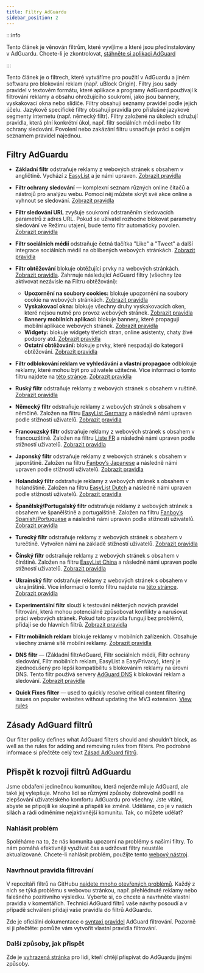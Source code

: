 ```yaml
---
title: Filtry AdGuardu
sidebar_position: 2
---
```


:::info

Tento článek je věnován filtrům, které vyvíjíme a které jsou předinstalovány v AdGuardu. Chcete-li je zkontrolovat, [stáhněte si aplikaci AdGuard](https://agrd.io/download-kb-adblock)

:::

Tento článek je o filtrech, které vytváříme pro použití v AdGuardu a jiném softwaru pro blokování reklam (např. uBlock Origin). Filtry jsou sady pravidel v textovém formátu, které aplikace a programy AdGuard používají k filtrování reklamy a obsahu ohrožujícího soukromí, jako jsou bannery, vyskakovací okna nebo slídiče. Filtry obsahují seznamy pravidel podle jejich účelu. Jazykově specifické filtry obsahují pravidla pro příslušné jazykové segmenty internetu (např. německý filtr). Filtry založené na úkolech sdružují pravidla, která plní konkrétní úkol, např. filtr sociálních médií nebo filtr ochrany sledování. Povolení nebo zakázání filtru usnadňuje práci s celým seznamem pravidel najednou.

## Filtry AdGuardu

- **Základní filtr** odstraňuje reklamy z webových stránek s obsahem v angličtině. Vychází z [EasyList](https://easylist.to/) a je námi upraven. [Zobrazit pravidla](https://raw.githubusercontent.com/AdguardTeam/FiltersRegistry/master/filters/filter_2_Base/filter.txt)
- **Filtr ochrany sledování** — komplexní seznam různých online čítačů a nástrojů pro analýzu webu. Pomocí něj můžete skrýt své akce online a vyhnout se sledování. [Zobrazit pravidla](https://raw.githubusercontent.com/AdguardTeam/FiltersRegistry/master/filters/filter_3_Spyware/filter.txt)
- **Filtr sledování URL** zvyšuje soukromí odstraněním sledovacích parametrů z adres URL. Pokud se uživatel rozhodne blokovat parametry sledování ve Režimu utajení, bude tento filtr automaticky povolen. [Zobrazit pravidla](https://raw.githubusercontent.com/AdguardTeam/FiltersRegistry/master/filters/filter_17_TrackParam/filter.txt)
- **Filtr sociálních médií** odstraňuje četná tlačítka "Like" a "Tweet" a další integrace sociálních médií na oblíbených webových stránkách. [Zobrazit pravidla](https://raw.githubusercontent.com/AdguardTeam/FiltersRegistry/master/filters/filter_4_Social/filter.txt)
- **Filtr obtěžování** blokuje obtěžující prvky na webových stránkách. [Zobrazit pravidla](https://raw.githubusercontent.com/AdguardTeam/FiltersRegistry/master/filters/filter_14_Annoyances/filter.txt). Zahrnuje následující AdGuard filtry (všechny lze aktivovat nezávisle na Filtru obtěžování):

    - **Upozornění na soubory cookies:** blokuje upozornění na soubory cookie na webových stránkách. [Zobrazit pravidla](https://raw.githubusercontent.com/AdguardTeam/FiltersRegistry/master/filters/filter_18_Annoyances_Cookies/filter.txt)
    - **Vyskakovací okna:** blokuje všechny druhy vyskakovacích oken, které nejsou nutné pro provoz webových stránek. [Zobrazit pravidla](https://raw.githubusercontent.com/AdguardTeam/FiltersRegistry/master/filters/filter_19_Annoyances_Popups/filter.txt)
    - **Bannery mobilních aplikací:** blokuje bannery, které propagují mobilní aplikace webových stránek. [Zobrazit pravidla](https://raw.githubusercontent.com/AdguardTeam/FiltersRegistry/master/filters/filter_20_Annoyances_MobileApp/filter.txt)
    - **Widgety:** blokuje widgety třetích stran, online asistenty, chaty živé podpory atd. [Zobrazit pravidla](https://raw.githubusercontent.com/AdguardTeam/FiltersRegistry/master/filters/filter_22_Annoyances_Widgets/filter.txt)
    - **Ostatní obtěžování:** blokuje prvky, které nespadají do kategorií obtěžování. [Zobrazit pravidla](https://raw.githubusercontent.com/AdguardTeam/FiltersRegistry/master/filters/filter_21_Annoyances_Other/filter.txt)

- **Filtr odblokování reklam ve vyhledávání a vlastní propagace** odblokuje reklamy, které mohou být pro uživatele užitečné. Více informací o tomto filtru najdete na [této stránce](../search-ads). [Zobrazit pravidla](https://raw.githubusercontent.com/AdguardTeam/FiltersRegistry/master/filters/filter_10_Useful/filter.txt)
- **Ruský filtr** odstraňuje reklamy z webových stránek s obsahem v ruštině. [Zobrazit pravidla](https://raw.githubusercontent.com/AdguardTeam/FiltersRegistry/master/filters/filter_1_Russian/filter.txt)
- **Německý filtr** odstraňuje reklamy z webových stránek s obsahem v němčině. Založen na filtru [EasyList Germany](https://easylist.to/) a následně námi upraven podle stížností uživatelů. [Zobrazit pravidla](https://raw.githubusercontent.com/AdguardTeam/FiltersRegistry/master/filters/filter_6_German/filter.txt)
- **Francouzský filtr** odstraňuje reklamy z webových stránek s obsahem v francouzštině. Založen na filtru [Liste FR](https://forums.lanik.us/viewforum.php?f=91) a následně námi upraven podle stížností uživatelů. [Zobrazit pravidla](https://raw.githubusercontent.com/AdguardTeam/FiltersRegistry/master/filters/filter_16_French/filter.txt)
- **Japonský filtr** odstraňuje reklamy z webových stránek s obsahem v japonštině. Založen na filtru [Fanboy’s Japanese](https://www.fanboy.co.nz/fanboy-japanese.txt) a následně námi upraven podle stížností uživatelů. [Zobrazit pravidla](https://raw.githubusercontent.com/AdguardTeam/FiltersRegistry/master/filters/filter_7_Japanese/filter.txt)
- **Holandský filtr** odstraňuje reklamy z webových stránek s obsahem v holandštině. Založen na filtru [EasyList Dutch](https://easylist.to/) a následně námi upraven podle stížností uživatelů. [Zobrazit pravidla](https://raw.githubusercontent.com/AdguardTeam/FiltersRegistry/master/filters/filter_8_Dutch/filter.txt)
- **Španělský/Portugalský filtr** odstraňuje reklamy z webových stránek s obsahem ve španělštině a portugalštině. Založen na filtru [Fanboy’s Spanish/Portuguese](https://www.fanboy.co.nz/fanboy-espanol.txt) a následně námi upraven podle stížností uživatelů. [Zobrazit pravidla](https://raw.githubusercontent.com/AdguardTeam/FiltersRegistry/master/filters/filter_9_Spanish/filter.txt)
- **Turecký filtr** odstraňuje reklamy z webových stránek s obsahem v turečtině. Vytvořen námi na základě stížností uživatelů. [Zobrazit pravidla](https://raw.githubusercontent.com/AdguardTeam/FiltersRegistry/master/filters/filter_13_Turkish/filter.txt)
- **Čínský filtr** odstraňuje reklamy z webových stránek s obsahem v čínštině. Založen na filtru [EasyList China](https://github.com/easylist/easylistchina) a následně námi upraven podle stížností uživatelů. [Zobrazit pravidla](https://raw.githubusercontent.com/AdguardTeam/FiltersRegistry/master/filters/filter_224_Chinese/filter.txt)
- **Ukrainský filtr** odstraňuje reklamy z webových stránek s obsahem v ukrajinštině. Více informací o tomto filtru najdete na [této stránce](https://adguard.com/en/blog/ukrainian-filter.html). [Zobrazit pravidla](https://raw.githubusercontent.com/AdguardTeam/FiltersRegistry/master/filters/filter_23_Ukrainian/filter.txt)
- **Experimentální filtr** slouží k testování některých nových pravidel filtrování, která mohou potenciálně způsobovat konflikty a narušovat práci webových stránek. Pokud tato pravidla fungují bez problémů, přidají se do hlavních filtrů. [Zobrazit pravidla](https://raw.githubusercontent.com/AdguardTeam/FiltersRegistry/master/filters/filter_5_Experimental/filter.txt)
- **Filtr mobilních reklam** blokuje reklamy v mobilních zařízeních. Obsahuje všechny známé sítě mobilní reklamy. [Zobrazit pravidla](https://raw.githubusercontent.com/AdguardTeam/FiltersRegistry/master/filters/filter_11_Mobile/filter.txt)
- **DNS filtr** — (Základní filtrAdGuard, Filtr sociálních médií, Filtr ochrany sledování, Filtr mobilních reklam, EasyList a EasyPrivacy), který je zjednodušený pro lepší kompatibilitu s blokováním reklamy na úrovni DNS. Tento filtr používá servery [AdGuard DNS](https://adguard-dns.io/kb) k blokování reklam a sledování. [Zobrazit pravidla](https://raw.githubusercontent.com/AdguardTeam/FiltersRegistry/master/filters/filter_15_DnsFilter/filter.txt)
- **Quick Fixes filter** — used to quickly resolve critical content filtering issues on popular websites without updating the MV3 extension. [View rules](https://filters.adtidy.org/extension/chromium-mv3/filters/24.txt)

## Zásady AdGuard filtrů

Our filter policy defines what AdGuard filters should and shouldn't block, as well as the rules for adding and removing rules from filters. Pro podrobné informace si přečtěte celý text [Zásad AdGuard filtrů](../filter-policy).

## Přispět k rozvoji filtrů AdGuardu

Jsme obdařeni jedinečnou komunitou, která nejenže miluje AdGuard, ale také jej vylepšuje. Mnoho lidí se různými způsoby dobrovolně podílí na zlepšování uživatelského komfortu AdGuardu pro všechny. Jste vítáni, abyste se připojili ke skupině a přispěli ke změně. Uděláme, co je v našich silách a rádi odměníme nejaktivnější komunitu. Tak, co můžete udělat?

### Nahlásit problém

Spoléháme na to, že nás komunita upozorní na problémy s našimi filtry. To nám pomáhá efektivněji využívat čas a udržovat filtry neustále aktualizované. Chcete-li nahlásit problém, použijte tento [webový nástroj](https://agrd.io/report).

### Navrhnout pravidla filtrování

V repozitáři filtrů na GitHubu [najdete mnoho otevřených problémů](https://github.com/AdguardTeam/AdguardFilters/issues). Každý z nich se týká problému s webovou stránkou, např. přehlédnuté reklamy nebo falešného pozitivního výsledku. Vyberte si, co chcete a navrhněte vlastní pravidla v komentářích. Technici AdGuard filtrů vaše návrhy posoudí a v případě schválení přidají vaše pravidla do filtrů AdGuardu.

Zde je oficiální dokumentace o [syntaxi pravidel](../create-own-filters) AdGuard filtrování. Pozorně si ji přečtěte: pomůže vám vytvořit vlastní pravidla filtrování.

### Další způsoby, jak přispět

Zde je [vyhrazená stránka](https://adguard.com/contribute.html) pro lidi, kteří chtějí přispívat do AdGuardu jinými způsoby.
